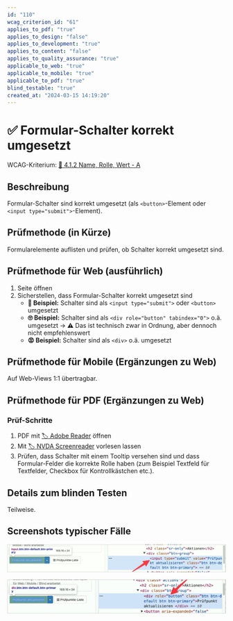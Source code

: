 ```yaml
---
id: "110"
wcag_criterion_id: "61"
applies_to_pdf: "true"
applies_to_design: "false"
applies_to_development: "true"
applies_to_content: "false"
applies_to_quality_assurance: "true"
applicable_to_web: "true"
applicable_to_mobile: "true"
applicable_to_pdf: "true"
blind_testable: "true"
created_at: "2024-03-15 14:19:20"
---
```


# ✅ Formular-Schalter korrekt umgesetzt

WCAG-Kriterium: [📜 4.1.2 Name, Rolle, Wert - A](..)

## Beschreibung

Formular-Schalter sind korrekt umgesetzt (als `<button>`-Element oder `<input type="submit">`-Element).

## Prüfmethode (in Kürze)

Formularelemente auflisten und prüfen, ob Schalter korrekt umgesetzt sind.

## Prüfmethode für Web (ausführlich)

1. Seite öffnen
1. Sicherstellen, dass Formular-Schalter korrekt umgesetzt sind
    - **🙂 Beispiel:** Schalter sind als `<input type="submit">` oder `<button>` umgesetzt
    - **🙄 Beispiel:** Schalter sind als `<div role="button" tabindex="0">` o.ä. umgesetzt → ⚠️ Das ist technisch zwar in Ordnung, aber dennoch nicht empfehlenswert
    - **😡 Beispiel:** Schalter sind als `<div>` o.ä. umgesetzt

## Prüfmethode für Mobile (Ergänzungen zu Web)

Auf Web-Views 1:1 übertragbar.

## Prüfmethode für PDF (Ergänzungen zu Web)

### Prüf-Schritte
1. PDF mit [🏷️ Adobe Reader](/de/tags/adobe-reader) öffnen
1. Mit [🏷️ NVDA Screenreader](/de/tags/nvda-screenreader) vorlesen lassen
1. Prüfen, dass Schalter mit einem Tooltip versehen sind und dass Formular-Felder die korrekte Rolle haben (zum Beispiel Textfeld für Textfelder, Checkbox für Kontrollkästchen etc.).

## Details zum blinden Testen

Teilweise.

## Screenshots typischer Fälle

![Ein korrekt umgesetzter Schalter](images/ein-korrekt-umgesetzter-schalter.png)

![Ein mit ARIA umgesetzter Schalter](images/ein-mit-aria-umgesetzter-schalter.png)